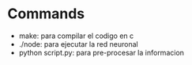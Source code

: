 # Commands

- make: para compilar el codigo en c
- ./node: para ejecutar la red neuronal
- python script.py: para pre-procesar la informacion
